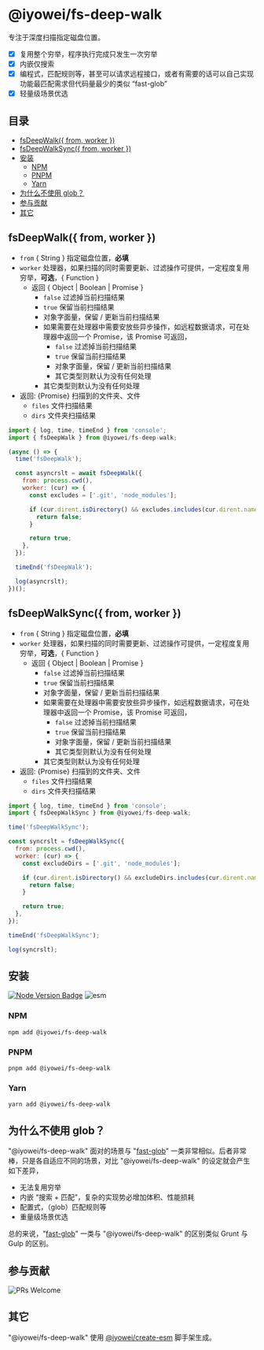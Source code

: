 # @iyowei/fs-deep-walk

专注于深度扫描指定磁盘位置。

- [x] 复用整个穷举，程序执行完成只发生一次穷举
- [x] 内嵌仅搜索
- [x] 编程式，匹配规则等，甚至可以请求远程接口，或者有需要的话可以自己实现功能最匹配需求但代码量最少的类似 “fast-glob”
- [x] 轻量级场景优选

## 目录

- [fsDeepWalk({ from, worker })](#fsdeepwalk-from-worker-)
- [fsDeepWalkSync({ from, worker })](#fsdeepwalksync-from-worker-)
- [安装](#安装)
  - [NPM](#npm)
  - [PNPM](#pnpm)
  - [Yarn](#yarn)
- [为什么不使用 glob？](#为什么不使用-glob)
- [参与贡献](#参与贡献)
- [其它](#其它)

## fsDeepWalk({ from, worker })

- `from` { String } 指定磁盘位置，**必填**
- `worker` 处理器，如果扫描的同时需要更新、过滤操作可提供，一定程度复用穷举，**可选**，{ Function }
  - 返回 { Object | Boolean | Promise }
    - `false` 过滤掉当前扫描结果
    - `true` 保留当前扫描结果
    - 对象字面量，保留 / 更新当前扫描结果
    - 如果需要在处理器中需要安放些异步操作，如远程数据请求，可在处理器中返回一个 Promise，该 Promise 可返回，
      - `false` 过滤掉当前扫描结果
      - `true` 保留当前扫描结果
      - 对象字面量，保留 / 更新当前扫描结果
      - 其它类型则默认为没有任何处理
    - 其它类型则默认为没有任何处理
- 返回: {Promise} 扫描到的文件夹、文件
  - `files` 文件扫描结果
  - `dirs` 文件夹扫描结果

```js
import { log, time, timeEnd } from 'console';
import { fsDeepWalk } from @iyowei/fs-deep-walk;

(async () => {
  time('fsDeepWalk');

  const asyncrslt = await fsDeepWalk({
    from: process.cwd(),
    worker: (cur) => {
      const excludes = ['.git', 'node_modules'];

      if (cur.dirent.isDirectory() && excludes.includes(cur.dirent.name)) {
        return false;
      }

      return true;
    },
  });

  timeEnd('fsDeepWalk');

  log(asyncrslt);
})();
```

## fsDeepWalkSync({ from, worker })

- `from` { String } 指定磁盘位置，**必填**
- `worker` 处理器，如果扫描的同时需要更新、过滤操作可提供，一定程度复用穷举，**可选**，{ Function }
  - 返回 { Object | Boolean | Promise }
    - `false` 过滤掉当前扫描结果
    - `true` 保留当前扫描结果
    - 对象字面量，保留 / 更新当前扫描结果
    - 如果需要在处理器中需要安放些异步操作，如远程数据请求，可在处理器中返回一个 Promise，该 Promise 可返回，
      - `false` 过滤掉当前扫描结果
      - `true` 保留当前扫描结果
      - 对象字面量，保留 / 更新当前扫描结果
      - 其它类型则默认为没有任何处理
    - 其它类型则默认为没有任何处理
- 返回: {Promise} 扫描到的文件夹、文件
  - `files` 文件扫描结果
  - `dirs` 文件夹扫描结果

```js
import { log, time, timeEnd } from 'console';
import { fsDeepWalkSync } from @iyowei/fs-deep-walk;

time('fsDeepWalkSync');

const syncrslt = fsDeepWalkSync({
  from: process.cwd(),
  worker: (cur) => {
    const excludeDirs = ['.git', 'node_modules'];

    if (cur.dirent.isDirectory() && excludeDirs.includes(cur.dirent.name)) {
      return false;
    }

    return true;
  },
});

timeEnd('fsDeepWalkSync');

log(syncrslt);
```

## 安装

<!-- 标明支持的宿主、宿主版本，模块类型 -->

[![Node Version Badge][node version badge]][download node.js] ![esm][esm]

### NPM

```shell
npm add @iyowei/fs-deep-walk
```

### PNPM

```shell
pnpm add @iyowei/fs-deep-walk
```

### Yarn

```shell
yarn add @iyowei/fs-deep-walk
```

## 为什么不使用 glob？

"@iyowei/fs-deep-walk" 面对的场景与 "[fast-glob][fast-glob]" 一类非常相似。后者非常棒，只是各自适应不同的场景，对比 "@iyowei/fs-deep-walk" 的设定就会产生如下差异，

- 无法复用穷举
- 内嵌 “搜索 + 匹配”，复杂的实现势必增加体积、性能损耗
- 配置式，（glob）匹配规则等
- 重量级场景优选

总的来说，"[fast-glob][fast-glob]" 一类与 "@iyowei/fs-deep-walk" 的区别类似 Grunt 与 Gulp 的区别。

## 参与贡献

![PRs Welcome][prs welcome badge]

## 其它

"@iyowei/fs-deep-walk" 使用 [@iyowei/create-esm][create-esm] 脚手架生成。

[fast-glob]: https://github.com/mrmlnc/fast-glob
[node version badge]: https://img.shields.io/badge/node.js-%3E%3D12.20.0-brightgreen?style=flat&logo=Node.js
[download node.js]: https://nodejs.org/en/download/
[esm]: https://img.shields.io/badge/ESM-brightgreen?style=flat
[prs welcome badge]: https://img.shields.io/badge/PRs-welcome-brightgreen.svg?style=flat
[create-esm]: https://github.com/iyowei/create-esm
